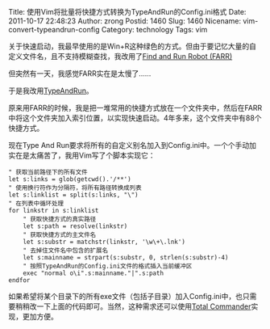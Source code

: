 Title: 使用Vim将批量将快捷方式转换为TypeAndRun的Config.ini格式
Date: 2011-10-17 22:48:23
Author: zrong
Postid: 1460
Slug: 1460
Nicename: vim-convert-typeandrun-config
Category: technology
Tags: vim

关于快速启动，我最早使用的是Win+R这种绿色的方式。但由于要记忆大量的自定义文件名，且不支持模糊查找，我改用了[Find and Run Robot (FARR)](http://www.donationcoder.com/Software/Mouser/findrun/)

但突然有一天，我感觉FARR实在是太慢了……

于是我改用[TypeAndRun](http://www.galanc.com/typeandrun)。

原来用FARR的时候，我是把一堆常用的快捷方式放在一个文件夹中，然后在FARR中将这个文件夹加入索引位置，以实现快速启动。4年多来，这个文件夹中有88个快捷方式。

现在Type And Run要求将所有的自定义别名加入到Config.ini中。一个个手动加实在是太痛苦了，我用Vim写了个脚本实现它：<!--more-->

``` {lang="VIM"}
" 获取当前路径下的所有文件
let s:links = glob(getcwd().'/**')
" 使用换行符作为分隔符，将所有路径转换成列表
let s:linklist = split(s:links, "\")
" 在列表中循环处理
for linkstr in s:linklist
    " 获取快捷方式的真实路径
    let s:path = resolve(linkstr)
    " 获取快捷方式的主文件名
    let s:substr = matchstr(linkstr, '\w\+\.lnk')
    " 去掉住文件名中包含的扩展名
    let s:mainname = strpart(s:substr, 0, strlen(s:substr)-4)
    " 按照TypeAndRun的Config.ini文件的格式插入当前缓冲区
    exec "normal o\i".s:mainname."|".s:path
endfor
```

如果希望将某个目录下的所有exe文件（包括子目录）加入Config.ini中，也只需要稍稍改一下上面的代码即可。当然，这种需求还可以使用[Total
Commander](http://www.ghisler.com/)实现，更加方便。

